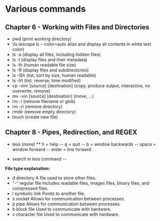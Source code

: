 Various commands
================

Chapter 6 - Working with Files and Directories
----------------------------------------------

- pwd (print working directory)
- \ls (escape ls --color=auto alias and display all contents in white text color)
- ls -a (display all files, including hidden files)
- ls -l (display files and their metadata)
- ls -lh (human readable file size)
- ls -R (display files and subdirectories)
- ls -lSh (list, sort by size, human readable)
- ls -lrt (list, reverse, time modified)
- cp -vinr [source] [destination] (copy, produce output, interactive, no overwrite, remove)
- mv -vin [source] [destination] (move, ...)
- rm -i (remove filename or glob)
- rm -ri (remove directory)
- rmdir (remove empty directory)
- touch (create new file)

Chapter 8 - Pipes, Redirection, and REGEX
-----------------------------------------

* less (more)
** h = help
-- q = quit
-- b = window backwards
-- space = window forward
-- enter = line forward

- search in less command
-- 




**File type explanation:**

- d 	directory 	A file used to store other files.
- "-" 	regular file 	Includes readable files, images files, binary files, and compressed files.
- l 	symbolic link 	Points to another file.
- s 	socket 	Allows for communication between processes.
- p 	pipe 	Allows for communication between processes.
- b 	block file 	Used to communicate with hardware.
- c 	character file 	Used to communicate with hardware.